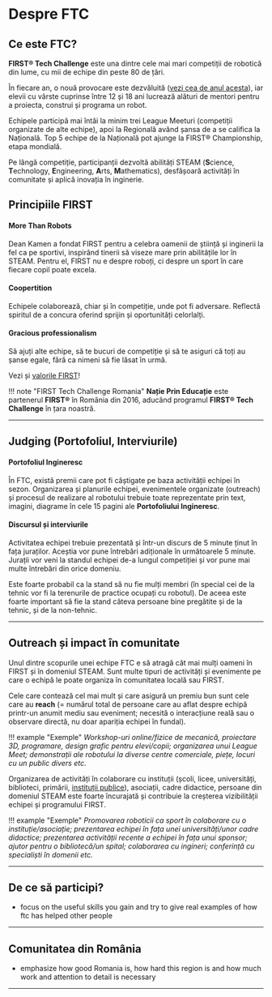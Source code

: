# **Despre FTC**
## **Ce este FTC?**

<!--[FIRST Tech Challenge](https://www.firstinspires.org/resource-library/ftc/game-and-season-info)-->

**FIRST® Tech Challenge** este una dintre cele mai mari competiții de robotică din lume, cu mii de echipe din peste 80 de țări.

În fiecare an, o nouă provocare este dezvăluită ([vezi cea de anul acesta](https://youtu.be/ewlDPvRK4U4?si=jZjdrGZQXuVkWlaO)), iar elevii cu vârste cuprinse între 12 și 18 ani lucrează alături de mentori pentru a proiecta, construi și programa un robot. 

Echipele participă mai întâi la minim trei League Meeturi (competiții organizate de alte echipe), apoi la Regională având șansa de a se califica la Națională. Top 5 echipe de la Națională pot ajunge la FIRST® Championship, etapa mondială.

Pe lângă competiție, participanții dezvoltă abilități STEAM (**S**cience, **T**echnology,
**E**ngineering, **A**rts, **M**athematics), desfășoară activități în comunitate și aplică inovația în inginerie. 

## **Principiile FIRST**

#### **More Than Robots**
Dean Kamen a fondat FIRST pentru a celebra oamenii de știință și inginerii la fel ca pe sportivi, inspirând tinerii să viseze mare prin abilitățile lor în STEAM. Pentru el, FIRST nu e despre roboți, ci despre un sport în care fiecare copil poate excela.

#### **Coopertition**
Echipele colaborează, chiar și în competiție, unde pot fi adversare. Reflectă spiritul de a concura oferind sprijin și oportunități celorlalți.

#### **Gracious professionalism**
Să ajuți alte echipe, să te bucuri de competiție și să te asiguri că toți au șanse egale, fără ca nimeni să fie lăsat în urmă.

Vezi și [valorile FIRST](https://www.firstinspires.org/robotics/fll/core-values)!

!!! note "FIRST Tech Challenge Romania"
    **Nație Prin Educație** este partenerul **FIRST®** în România din 2016, aducând programul **FIRST® Tech Challenge** în țara noastră.

<hr>

## **Judging (Portofoliul, Interviurile)**

#### Portofoliul Ingineresc
În FTC, există premii care pot fi câștigate pe baza activității echipei în sezon. Organizarea și planurile echipei, evenimentele organizate (outreach) și procesul de realizare al robotului trebuie toate reprezentate prin text, imagini, diagrame în cele 15 pagini ale **Portofoliului Ingineresc**.

#### Discursul și interviurile
Activitatea echipei trebuie prezentată și într-un discurs de 5 minute ținut în fața juraților. Aceștia vor pune întrebări adiționale în următoarele 5 minute. Jurații vor veni la standul echipei de-a lungul competiției și vor pune mai multe întrebări din orice domeniu. 

Este foarte probabil ca la stand să nu fie mulți membri (în special cei de la tehnic vor fi la terenurile de practice ocupați cu robotul). De aceea este foarte important să fie la stand câteva persoane bine pregătite și de la tehnic, și de la non-tehnic.
<!--[portofoliu tehnic](https://portfolios.hivemindrobotics.net/ftc) [interviu](https://youtu.be/BiNt94HO9FU?si=3heRQbjF9qZ02dCw&t=369)-->

<hr>

## **Outreach și impact în comunitate**

Unul dintre scopurile unei echipe FTC e să atragă cât mai mulți oameni în FIRST și în domeniul STEAM. Sunt multe tipuri de activități și evenimente pe care o echipă le poate organiza în comunitatea locală sau FIRST. 

Cele care contează cel mai mult și care asigură un premiu bun sunt cele care au **reach** (= numărul total de persoane care au aflat despre echipă printr-un anumit mediu sau eveniment; necesită o interacțiune reală sau o observare directă, nu doar apariția echipei în fundal). 

!!! example "Exemple"
    *Workshop-uri online/fizice de mecanică, proiectare 3D, programare, design grafic pentru elevi/copii; organizarea unui League Meet; demonstrații ale robotului la diverse centre comerciale, piețe, locuri cu un public divers etc.*

Organizarea de activități în colaborare cu instituții (școli, licee, universități, biblioteci, primării, [instituții publice](https://www.gov.ro/ro/institutii/institutii-publice)), asociații, cadre didactice, persoane din domeniul STEAM este foarte încurajată și contribuie la creșterea vizibilității echipei și programului FIRST.

!!! example "Exemple"
    *Promovarea roboticii ca sport în colaborare cu o instituție/asociație; prezentarea echipei în fața unei universități/unor cadre didactice; prezentarea activității recente a echipei în fața unui sponsor; ajutor pentru o bibliotecă/un spital; colaborarea cu ingineri; conferință cu specialiști în domenii etc.*

<hr>

<h2><b>De ce să participi?</b></h2>

- focus on the useful skills you gain and try to give real examples of how ftc has helped other people

<hr>

<h2><b>Comunitatea din România</b></h2>

- emphasize how good Romania is, how hard this region is and how much work and attention to detail is necessary

<hr>
